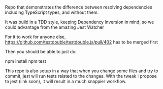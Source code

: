 Repo that demonstrates the difference between resolving dependencies including TypeScript types, and without them.

It was build in a TDD style, keeping Dependency Inversion in mind, so we could advantage from the amazing Jest Watcher
 
For it to work for anyone else, https://github.com/testdouble/testdouble.js/pull/402 has to be merged first 

Then you should be able to just do:

npm install
npm test


This repo is also setup in a way that when you change some files and try to commit, jest will run tests related to the changes. With the tweak I propose to jest (link soon), it will result in a much snappier workflow. 
